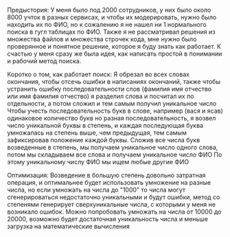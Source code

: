 Предыстория:
У меня было под 2000 сотрудников, у них было около 8000 учток в разных сервисах, и чтобы их модерировать, нужно было находить их по ФИО, но к сожалению я не нашел ни 1 нормального поиска в гугл таблицах по ФИО. 
Также я не рассматривал решения из множества файлов и множества строчек кода, мне нужно было проверянное и понятное решение, которое я буду знать как работает. 
К счастью у меня сразу же была идея, как написать простой в понимании и рабочий метод поиска.

Коротко о том, как работает поиск:
Я обрезал во всех словах окончания, чтобы отсечь ошибки в написаниях окончаний,
также чтобы устранить ошибку последовательности слов (фамилия имя отчество или имя фамилия отчество)
я разделил слова и посчитал их по отдельности, а потом сложил и тем самым получил уникальное число
Чтобы учесть последовательность букв в слове, например (вася и ясав) одинаковое количество букв но разная последовательность,
я возвел число уникальной буквы в степень, и каждая последующая буква умножалась на степень выше, чем предыдущая, тем самым зафиксировав положение каждой буквы.
Сложив все числа букв возведенные в степень, мы получаем уникальное число одного слова, потом мы складываем все слова и получаем уникальное число ФИО
По этому уникальному числу ФИО мы ищем любые другие ФИО

Оптимизация:
Возведение в большую степень довольно затратная операция, и оптимальнее будет использовать умножение на разные числа, 
но если умножать на числа до "1000" то числа могут сгенерироваться недостаточно уникальными и будут ошибки, 
метод со степенями генерирует сверхуникальные числа, с которыми у меня не возникало ошибок. 
Можно попробовать умножать на числа от 10000 до 20000, возможно будет достаточная уникальность числа и меньше загрузка на математические вычисления

